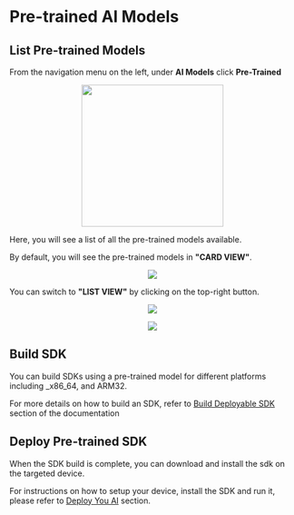 # Pre-trained AI Models

## List Pre-trained Models

From the navigation menu on the left, under __AI Models__ click __Pre-Trained__

<p align="center">
  <img src="../img/console/Dashboard/LeftMenu-PretrainedAI.png" width="250">
</p>


Here, you will see a list of all the pre-trained models available.

By default, you will see the pre-trained models in __"CARD VIEW"__.

<p align="center">
  <img src="../img/console/AI Models/PretrainedAIModels-Card.png">
</p>

You can switch to __"LIST VIEW"__ by clicking on the top-right button.

<p align="center">
  <img src="../img/console/AI Models/PretrainedAIModels-ChangeView.png">
</p>

<p align="center">
  <img src="../img/console/AI Models/PretrainedAIModels-List.png">
</p>

## Build SDK

You can build SDKs using a pre-trained model for different platforms including _x86_64, and ARM32. 

For more details on how to build an SDK, refer to [Build Deployable SDK](/en/latest/buildSdk/) section of the documentation

## Deploy Pre-trained SDK

When the SDK build is complete, you can download and install the sdk on the targeted device. 

For instructions on how to setup your device, install the SDK and run it, please refer to [Deploy You AI](/en/latest/installation/) section.